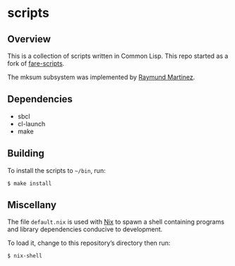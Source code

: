 scripts
=======


Overview
--------

This is a collection of scripts written in Common Lisp. This repo started as a fork of
[fare-scripts](http://github.com/fare/fare-scripts).

The mksum subsystem was implemented by [Raymund Martinez](https://github.com/zhaqenl).


Dependencies
------------

- sbcl
- cl-launch
- make


Building
--------

To install the scripts to `~/bin`, run:

```
$ make install
```


Miscellany
----------

The file `default.nix` is used with [Nix](https://nixos.org/nix) to spawn a shell containing
programs and library dependencies conducive to development.

To load it, change to this repository’s directory then run:

```
$ nix-shell
```
